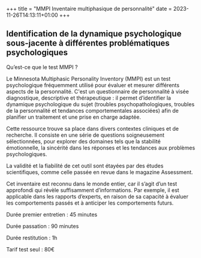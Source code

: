 +++
title = "MMPI Inventaire multiphasique de personnalité"
date = 2023-11-26T14:13:11+01:00
+++

## Identification de la dynamique psychologique sous-jacente à différentes problématiques psychologiques

Qu’est-ce que le test MMPI ?

Le Minnesota Multiphasic Personality Inventory (MMPI) est un test psychologique fréquemment utilisé pour évaluer et mesurer différents aspects de la personnalité.
C'est un questionnaire de personnalité à visée diagnostique, descriptive et thérapeutique : il permet d’identifier la dynamique psychologique du sujet (troubles psychopathologiques, troubles de la personnalité et tendances comportementales associées) afin de planifier un traitement et une prise en charge adaptée.

Cette ressource trouve sa place dans divers contextes cliniques et de recherche. Il consiste en une série de questions soigneusement sélectionnées, pour explorer des domaines tels que la stabilité émotionnelle, la sincérité dans les réponses et les tendances aux problèmes psychologiques.

La validité et la fiabilité de cet outil sont étayées par des études scientifiques, comme celle passée en revue dans le magazine Assessment.

Cet inventaire est reconnu dans le monde entier, car il s’agit d’un test approfondi qui révèle suffisamment d’informations. Par exemple, il est applicable dans les rapports d’experts, en raison de sa capacité à évaluer les comportements passés et à anticiper les comportements futurs.

Durée premier entretien : 45 minutes

Durée passation : 90 minutes

Durée restitution : 1h

Tarif test seul : 80€